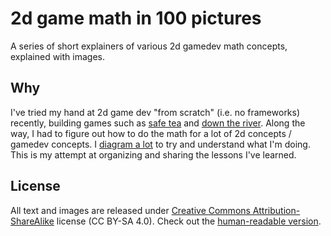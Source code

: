 # 2d game math in 100 pictures

A series of short explainers of various 2d gamedev math concepts, explained with
images.

## Why

I've tried my hand at 2d game dev "from scratch" (i.e. no frameworks) recently,
building games such as [safe tea] and [down the river]. Along the way, I
had to figure out how to do the math for a lot of 2d concepts / gamedev
concepts. I [diagram a lot] to try and understand what I'm doing. This is my
attempt at organizing and sharing the lessons I've learned.

[safe tea]: https://joelq.itch.io/safe-tea
[down the river]:https://joelq.itch.io/down-the-river
[diagram a lot]: https://robots.thoughtbot.com/stop-coding-and-start-drawing

## License

All text and images are released under [Creative Commons Attribution-ShareAlike]
license (CC BY-SA 4.0). Check out the [human-readable version].

[Creative Commons Attribution-ShareAlike]: LICENSE.md
[human-readable version]: https://creativecommons.org/licenses/by-sa/4.0/
